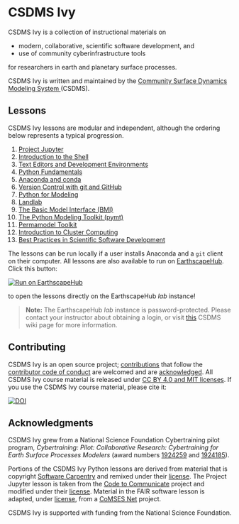 <!-- Links -->

[jhub]: https://csdms.colorado.edu/wiki/JupyterHub
[badge]: https://img.shields.io/badge/Run%20on-EarthscapeHub-orange
[jupyter]: https://github.com/csdms/ivy/blob/main/lessons/jupyter/index.md
[shell]: https://github.com/csdms/ivy/blob/main/lessons/shell/index.md
[editors]: https://github.com/csdms/ivy/blob/main/lessons/editors/index.md
[conda]: https://github.com/csdms/ivy/blob/main/lessons/conda/index.md
[python]: https://github.com/csdms/ivy/blob/main/lessons/python/index.ipynb
[git]: https://github.com/csdms/ivy/blob/main/lessons/git/index.md
[bmi]: https://github.com/csdms/ivy/blob/main/lessons/bmi/index.ipynb
[landlab]: https://github.com/csdms/ivy/blob/main/lessons/landlab/index.ipynb
[pymt]: https://github.com/csdms/ivy/blob/main/lessons/pymt/index.ipynb
[permamodel]: https://github.com/csdms/ivy/blob/main/lessons/permamodel/index.ipynb
[best-practices]: https://github.com/csdms/ivy/blob/main/lessons/best-practices/index.md
[hpc]: https://github.com/csdms/ivy/blob/main/lessons/hpc/index.md
[jhub-link]: https://lab.openearthscape.org/hub/user-redirect/git-pull?repo=https%3A%2F%2Fgithub.com%2Fcsdms%2Fivy&urlpath=lab%2Ftree%2Fivy%2FREADME.ipynb%3Fautodecode&branch=main
[jhub-info]: https://csdms.colorado.edu/wiki/JupyterHub
[contributing]: https://github.com/csdms/ivy/blob/main/CONTRIBUTING.rst
[conduct]: https://github.com/csdms/ivy/blob/main/CODE-OF-CONDUCT.rst
[authors]: https://github.com/csdms/ivy/blob/main/AUTHORS.rst
[license]: https://github.com/csdms/ivy/blob/main/LICENSE.md
[swc]: http://software-carpentry.org
[swc-license]: https://github.com/swcarpentry/python-novice-inflammation/blob/gh-pages/LICENSE.md
[coco]: https://github.com/CodeToCommunicate
[coco-license]: https://github.com/CodeToCommunicate/CoCoLessons/blob/main/LICENSE
[comses]: https://comses.net
[comses-license]: https://github.com/comses-education/fair-osg-template/blob/main/LICENSE

# CSDMS Ivy

CSDMS Ivy is a collection of instructional materials on

* modern, collaborative, scientific software development, and
* use of community cyberinfrastructure tools

for researchers in earth and planetary surface processes.

CSDMS Ivy is
written and maintained by the
[Community Surface Dynamics Modeling System ](https://csdms.colorado.edu)(CSDMS).

## Lessons

CSDMS Ivy lessons are modular and independent,
although the ordering below represents a typical progression.

1. [Project Jupyter][jupyter]
1. [Introduction to the Shell][shell]
1. [Text Editors and Development Environments][editors]
1. [Python Fundamentals][python]
1. [Anaconda and conda][conda]
1. [Version Control with git and GitHub][git]
1. [Python for Modeling][python]
1. [Landlab][landlab]
1. [The Basic Model Interface (BMI)][bmi]
1. [The Python Modeling Toolkit (pymt)][pymt]
1. [Permamodel Toolkit][permamodel]
1. [Introduction to Cluster Computing][hpc]
1. [Best Practices in Scientific Software Development][best-practices]

The lessons can be run locally
if a user installs Anaconda and a `git` client on their computer.
All lessons are also available to run
on [EarthscapeHub][jhub].
Click this button:

[![Run on EarthscapeHub][badge]][jhub-link]

to open the lessons directly on the EarthscapeHub *lab* instance!

> **Note:** The EarthscapeHub *lab* instance is password-protected.
  Please contact your instructor about obtaining a login,
  or visit [this][jhub-info] CSDMS wiki page for more information.

## Contributing

CSDMS Ivy is an open source project;
[contributions][contributing] that follow
the [contributor code of conduct][conduct] are welcomed
and are [acknowledged][authors].
All CSDMS Ivy course material is
released under [CC BY 4.0 and MIT licenses][license].
If you use the CSDMS Ivy course material,
please cite it:

[![DOI](https://zenodo.org/badge/278206679.svg)](https://zenodo.org/badge/latestdoi/278206679)

## Acknowledgments

CSDMS Ivy grew from a National Science Foundation Cybertraining pilot program,
*Cybertraining: Pilot: Collaborative Research:
Cybertraining for Earth Surface Processes Modelers*
(award numbers
[1924259](https://www.nsf.gov/awardsearch/showAward?AWD_ID=1924259) and
[1924185](https://www.nsf.gov/awardsearch/showAward?AWD_ID=1924185)).

Portions of the CSDMS Ivy Python lessons are derived
from material that is copyright
[Software Carpentry][swc]
and remixed under their [license][swc-license].
The Project Jupyter lesson
is taken from the [Code to Communicate][coco] project
and modified under their [license][coco-license].
Material in the FAIR software lesson is adapted,
under [license][comses-license],
from a [CoMSES Net][comses] project.

CSDMS Ivy is supported with funding from the National Science Foundation.
